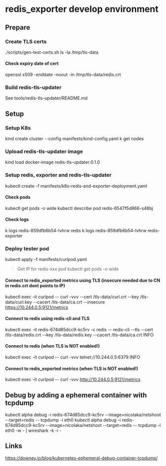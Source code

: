 # redis_exporter develop environment

## Prepare

### Create TLS certs

./scripts/gen-test-certs.sh
ls -la /tmp/tls-data

#### Check expiry date of cert
openssl x509 -enddate -noout -in /tmp/tls-data/redis.crt

### Build redis-tls-updater
See tools/redis-tls-updater/README.md


## Setup

### Setup K8s
kind create cluster --config manifests/kind-config.yaml
k get nodes

### Upload redis-tls-updater image
kind load docker-image redis-tls-updater:0.1.0

### Setup redis, exporter and redis-tls-updater
kubectl create -f manifests/k8s-redis-and-exporter-deployment.yaml

#### Check pods
kubectl get pods -o wide
kubectl describe pod redis-6547f5d866-s48bj

#### Check logs
k logs redis-859dfb6b54-lvhrw redis
k logs redis-859dfb6b54-lvhrw redis-exporter


### Deploy tester pod
kubectl apply -f manifests/curlpod.yaml

> Get IP for redis-xxx pod
kubectl get pods -o wide


#### Connect to redis_exported metrics using TLS (insecure needed due to CN in redis.crt dont points to IP)
kubectl exec -it curlpod -- curl -vvv --cert /tls-data/curl.crt --key /tls-data/curl.key --cacert /tls-data/ca.crt --insecure https://10.244.0.5:9121/metrics

#### Connect to redis using redis-cli and TLS
kubectl exec -it redis-674d85dcc9-kc5rv -c redis -- redis-cli --tls --cert /tls-data/redis.crt --key /tls-data/redis.key --cacert /tls-data/ca.crt INFO

#### Connect to redis (when TLS is NOT enabled!)
kubectl exec -it curlpod -- curl -vvv telnet://10.244.0.5:6379
INFO

#### Connect to redis_exported metrics (when TLS is NOT enabled!)
kubectl exec -it curlpod -- curl -vvv http://10.244.0.5:9121/metrics


## Debug by adding a ephemeral container with tcpdump
kubectl alpha debug -i redis-674d85dcc9-kc5rv --image=nicolaka/netshoot --target=redis -- tcpdump -i eth0
kubectl alpha debug -i redis-674d85dcc9-kc5rv --image=nicolaka/netshoot --target=redis -- tcpdump -i eth0 -w - | wireshark -k -i -

## Links
https://downey.io/blog/kubernetes-ephemeral-debug-container-tcpdump/
